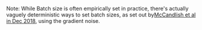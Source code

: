 




Note: While Batch size is often empirically set in practice, there's actually vaguely deterministic ways to set batch sizes, as set out by[McCandlish et al in Dec 2018](https://arxiv.org/abs/1812.06162), using the gradient noise.